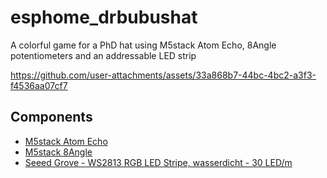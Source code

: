 # esphome_drbubushat
A colorful game for a PhD hat using M5stack Atom Echo, 8Angle potentiometers and an addressable LED strip

https://github.com/user-attachments/assets/33a868b7-44bc-4bc2-a3f3-f4536aa07cf7

## Components

- [M5stack Atom Echo](https://docs.m5stack.com/en/atom/atomecho)  
- [M5stack 8Angle](https://docs.m5stack.com/en/unit/8Angle)  
- [Seeed Grove - WS2813 RGB LED Stripe, wasserdicht - 30 LED/m](http://www.normandled.com/upload/201605/WS2813%20LED%20Datasheet.pdf)  
